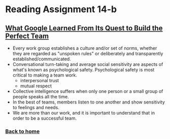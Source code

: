 # Reading Assignment 14-b

## [What Google Learned From Its Quest to Build the Perfect Team](https://www.nytimes.com/2016/02/28/magazine/what-google-learned-from-its-quest-to-build-the-perfect-team.html)

- Every work group establishes a culture and/or set of norms, whether they are regarded as "unspoken rules" or deliberately and transparently established/communicated.
- Conversational turn-taking and average social sensitivity are aspects of what's known as psychological safety. Psychological safety is most critical to making a team work.
  - interpersonal trust
  - mutual respect
- Collective intelligence suffers when only one person or a small group of people speaks all the time.
- In the best of teams, members listen to one another and show sensitivity to feelings and needs.
- We are more than our work, and it is important to understand that in order to be a successful team.

### [Back to home](https://dcalhoun286.github.io/reading-notes/)